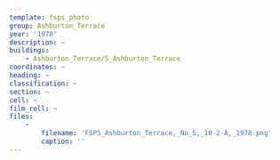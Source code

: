 ```yaml
---
template: fsps_photo
group: Ashburton_Terrace
year: '1978'
description: ~
buildings:
    - Ashburton_Terrace/5_Ashburton_Terrace
coordinates: ~
heading: ~
classification: ~
section: ~
cell: ~
film_roll: ~
files:
    -
        filename: 'FSPS_Ashburton_Terrace,_No_5,_10-2-A,_1978.png'
        caption: ''
---
```

